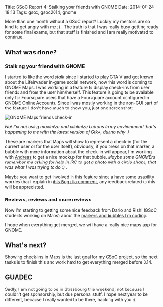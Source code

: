 Title: GSoC Report 4: Stalking your friends with GNOME
Date: 2014-07-24 18:13
Tags: gsoc, gsoc2014, gnome

More than one month without a GSoC report? Luckily my mentors are so kind to get angry with me ;) . The truth is that I was really busy getting ready for some final exams, but that stuff is finished and I am really motivated to continue.

## What was done?

### Stalking your friend with GNOME

I started to like the word *stalk* since I started to play GTA V and got known about the Lifeinvader in-game social network, now this word is coming to GNOME Maps. I was working in a feature to display check-ins from user friends and from the user him/herself. This feature is going to be available only for Foursquare users that have a Foursquare account configured in GNOME Online Accounts. Since I was mostly working in the non-GUI part of the feature I don't have much to show you, just one screenshot:

![GNOME Maps friends check-in]({filename}/images/friendscheckin.png)

*No! I'm not using maximize and minimize buttons in my environment! that's happening to me with the latest version of Gtk+, dunno why :)*

These are markers that Maps will show to represent a check-in (for the current user or for the user itself), obviously, if you press on that marker, a bubble with more information about the check-in will appear, I'm working with [Andreas](https://plus.google.com/u/0/107646837068615384568) to get a nice mockup for that bubble. *Maybe some GNOMErs remember me asking for help in IRC to get a photo with a circle shape, that was what I was trying to do :) .*

Maybe you want to get involved in this feature since a have some usability worries that I explain in [this Bugzilla comment](https://bugzilla.gnome.org/show_bug.cgi?id=732509#c2), any feedback related to this will be appreciated.

### Reviews, reviews and more reviews

Now I'm starting to getting some nice feedback from Dario and Rishi (GSoC students working on Maps) about the [markers and bubbles I'm coding](https://bugzilla.gnome.org/show_bug.cgi?id=722871).

I hope when everything get merged, we will have a really nice maps app for GNOME.

## What's next?

Showing check-ins in Maps is the last goal for my GSoC project, so the next tasks is to finish this and work hard to get everything merged before 3.14.

## GUADEC

Sadly, I am not going to be in Strasbourg this weekend, not because I couldn't get sponsorship, but due personal stuff. I hope next year to be different, because I really wanted to be there, hacking with you :(
